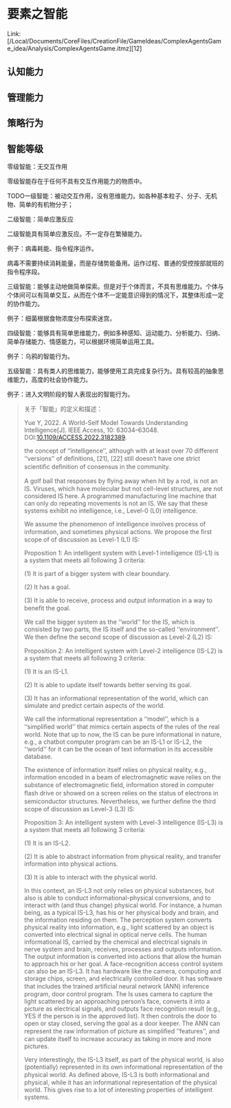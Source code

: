 # 要素之智能

Link: [/Local/Documents/CoreFiles/CreationFile/GameIdeas/ComplexAgentsGame_idea/Analysis/ComplexAgentsGame.itmz][12]

## 认知能力

## 管理能力

## 策略行为


## 智能等级

零级智能：无交互作用

零级智能存在于任何不具有交互作用能力的物质中。

TODO一级智能：被动交互作用，没有思维能力。如各种基本粒子、分子、无机物、简单的有机物分子；

二级智能：简单应激反应

二级智能具有简单应激反应。不一定存在繁殖能力。

例子：病毒耗能、指令程序运作。

病毒不需要持续消耗能量，而是存储势能备用。运作过程、普通的受控按部就班的指令程序段。

三级智能：能够主动地做简单探索。但是对于个体而言，不具有思维能力。个体与个体间可以有简单交互，从而在个体不一定能意识得到的情况下，其整体形成一定的协作能力。

例子：细菌根据食物浓度分布探索迷宫。

四级智能：能够具有简单思维能力，例如多种感知、运动能力、分析能力、归纳、简单存储能力、情感能力，可以根据环境简单运用工具。

例子：乌鸦的智能行为。

五级智能：具有类人的思维能力，能够使用工具完成复杂行为。具有较高的抽象思维能力，高度的社会协作能力。

例子：进入文明阶段的智人表现出的智能行为。


> 关于「智能」的定义和描述：
> 
> Yue Y, 2022. A World-Self Model Towards Understanding Intelligence[J]. IEEE Access, 10: 63034–63048. DOI:[10.1109/ACCESS.2022.3182389](https://doi.org/10.1109/ACCESS.2022.3182389).
> 
> the concept of ‘‘intelligence’’, although with at least over 70 different ‘‘versions’’ of deﬁnitions, [21], [22] still doesn’t have one strict scientiﬁc deﬁnition of consensus in the community.
> 
> A golf ball that responses by ﬂying away when hit by a rod, is not an IS. Viruses, which have molecular but not cell-level structures, are not considered IS here. A programmed manufacturing line machine that can only do repeating movements is not an IS. We say that these systems exhibit no intelligence, i.e., Level-0 (L0) intelligence.
> 
> We assume the phenomenon of intelligence involves process of information, and sometimes physical actions. We propose the ﬁrst scope of of discussion as Level-1 (L1) IS:
> 
> Proposition 1: An intelligent system with Level-1 intelligence (IS-L1) is a system that meets all following 3 criteria:
> 
> (1) It is part of a bigger system with clear boundary.
> 
> (2) It has a goal.
> 
> (3) It is able to receive, process and output information in a way to beneﬁt the goal.
> 
> We call the bigger system as the ‘‘world’’ for the IS, which is consisted by two parts, the IS itself and the so-called ‘‘environment’’. We then deﬁne the second scope of discussion as Level-2 (L2) IS:
> 
> Proposition 2: An intelligent system with Level-2 intelligence (IS-L2) is a system that meets all following 3 criteria:
> 
> (1) It is an IS-L1.
> 
> (2) It is able to update itself towards better serving its goal.
> 
> (3) It has an informational representation of the world, which can simulate and predict certain aspects of the world.
> 
> We call the informational representation a ‘‘model’’, which is a ‘‘simpliﬁed world’’ that mimics certain aspects of the rules of the real world. Note that up to now, the IS can be pure informational in nature, e.g., a chatbot computer program can be an IS-L1 or IS-L2, the ‘‘world’’ for it can be the ocean of text information in its accessible database.
> 
> The existence of information itself relies on physical reality, e.g., information encoded in a beam of electromagnetic wave relies on the substance of electromagnetic ﬁeld, information stored in computer ﬂash drive or showed on a screen relies on the status of electrons in semiconductor structures. Nevertheless, we further deﬁne the third scope of discussion as Level-3 (L3) IS:
> 
> Proposition 3: An intelligent system with Level-3 intelligence (IS-L3) is a system that meets all following 3 criteria:
> 
> (1) It is an IS-L2.
> 
> (2) It is able to abstract information from physical reality, and transfer information into physical actions.
> 
> (3) It is able to interact with the physical world.
> 
> In this context, an IS-L3 not only relies on physical substances, but also is able to conduct informational-physical conversions, and to interact with (and thus change) physical world. For instance, a human being, as a typical IS-L3, has his or her physical body and brain, and the information residing on them. The perception system converts physical reality into information, e.g., light scattered by an object is converted into electrical signal in optical nerve cells. The human informational IS, carried by the chemical and electrical signals in nerve system and brain, receives, processes and outputs information. The output information is converted into actions that allow the human to approach his or her goal. A face-recognition access control system can also be an IS-L3. It has hardware like the camera, computing and storage chips, screen, and electrically controlled door. It has software that includes the trained artiﬁcial neural network (ANN) inference program, door control program. The Is uses camera to capture the light scattered by an approaching person’s face, converts it into a picture as electrical signals, and outputs face recognition result (e.g., YES if the person is in the approved list). It then controls the door to open or stay closed, serving the goal as a door keeper. The ANN can represent the raw information of picture as simpliﬁed ‘‘features’’, and can update itself to increase accuracy as taking in more and more pictures.
> 
> Very interestingly, the IS-L3 itself, as part of the physical world, is also (potentially) represented in its own informational representation of the physical world. As deﬁned above, IS-L3 is both informational and physical, while it has an informational representation of the physical world. This gives rise to a lot of interesting properties of intelligent systems.
> 


